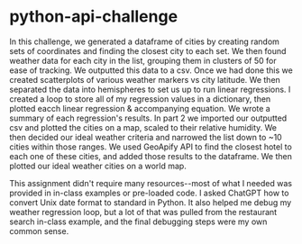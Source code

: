 # python-api-challenge
In this challenge, we generated a dataframe of cities by creating random sets of coordinates and finding the closest city to each set.
We then found weather data for each city in the list, grouping them in clusters of 50 for ease of tracking.
We outputted this data to a csv.
Once we had done this we created scatterplots of various weather markers vs city latitude.
We then separated the data into hemispheres to set us up to run linear regressions.
I created a loop to store all of my regression values in a dictionary, then plotted eacch linear regression & accompanying equation.
We wrote a summary of each regression's results.
In part 2 we imported our outputted csv and plotted the cities on a map, scaled to their relative humidity.
We then decided our ideal weather criteria and narrowed the list down to ~10 cities within those ranges.
We used GeoApify API to find the closest hotel to each one of these cities, and added those results to the dataframe.
We then plotted our ideal weather cities on a world map.

This assignment didn't require many resources--most of what I needed was provided in in-class examples or pre-loaded code.
I asked ChatGPT how to convert Unix date format to standard in Python.
It also helped me debug my weather regression loop, but a lot of that was pulled from the restaurant search in-class example, and the final debugging steps were my own common sense.
